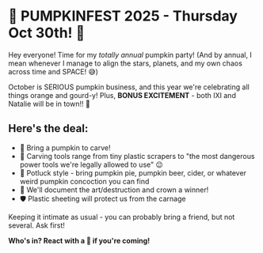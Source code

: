 # 🎃 PUMPKINFEST 2025 - Thursday Oct 30th! 🎃

Hey everyone! Time for my *totally annual* pumpkin party! (And by annual, I mean whenever I manage to align the stars, planets, and my own chaos across time and SPACE! 😅)

October is SERIOUS pumpkin business, and this year we're celebrating all things orange and gourd-y! Plus, **BONUS EXCITEMENT** - both IXI and Natalie will be in town!! 🙌

## Here's the deal:

- 🎃 Bring a pumpkin to carve!
- 🔪 Carving tools range from tiny plastic scrapers to "the most dangerous power tools we're legally allowed to use" 😉
- 🥧 Potluck style - bring pumpkin pie, pumpkin beer, cider, or whatever weird pumpkin concoction you can find
- 📸 We'll document the art/destruction and crown a winner!
- 🛡️ Plastic sheeting will protect us from the carnage

Keeping it intimate as usual - you can probably bring a friend, but not several. Ask first!

**Who's in? React with a 🎃 if you're coming!**
